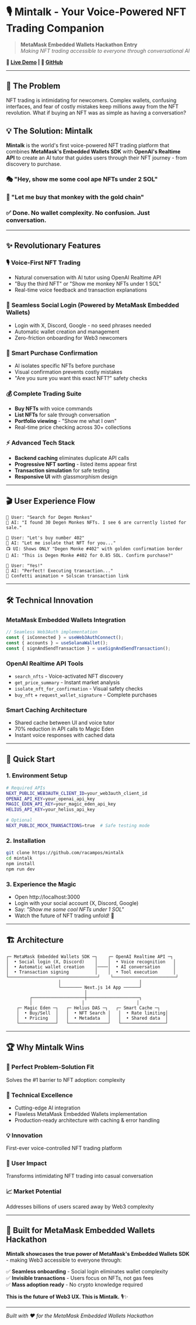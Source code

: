 # 🎙️ Mintalk - Your Voice-Powered NFT Trading Companion

> **MetaMask Embedded Wallets Hackathon Entry**  
> _Making NFT trading accessible to everyone through conversational AI_

**🚀 [Live Demo](https://mintalk.vercel.app) | 📱 [GitHub](https://github.com/racampos/mintalk)**

---

## 🎯 The Problem

NFT trading is intimidating for newcomers. Complex wallets, confusing interfaces, and fear of costly mistakes keep millions away from the NFT revolution. What if buying an NFT was as simple as having a conversation?

## 💡 The Solution: Mintalk

**Mintalk** is the world's first voice-powered NFT trading platform that combines **MetaMask's Embedded Wallets SDK** with **OpenAI's Realtime API** to create an AI tutor that guides users through their NFT journey - from discovery to purchase.

### 🎭 "Hey, show me some cool ape NFTs under 2 SOL"

### 🤖 "Let me buy that monkey with the gold chain"

### ✅ **Done. No wallet complexity. No confusion. Just conversation.**

---

## ✨ Revolutionary Features

### 🎙️ **Voice-First NFT Trading**

- Natural conversation with AI tutor using OpenAI Realtime API
- "Buy the third NFT" or "Show me monkey NFTs under 1 SOL"
- Real-time voice feedback and transaction explanations

### 🔐 **Seamless Social Login** (Powered by MetaMask Embedded Wallets)

- Login with X, Discord, Google - no seed phrases needed
- Automatic wallet creation and management
- Zero-friction onboarding for Web3 newcomers

### 🎯 **Smart Purchase Confirmation**

- AI isolates specific NFTs before purchase
- Visual confirmation prevents costly mistakes
- "Are you sure you want this exact NFT?" safety checks

### 💰 **Complete Trading Suite**

- **Buy NFTs** with voice commands
- **List NFTs** for sale through conversation
- **Portfolio viewing** - "Show me what I own"
- Real-time price checking across 30+ collections

### ⚡ **Advanced Tech Stack**

- **Backend caching** eliminates duplicate API calls
- **Progressive NFT sorting** - listed items appear first
- **Transaction simulation** for safe testing
- **Responsive UI** with glassmorphism design

---

## 🎬 User Experience Flow

```
👤 User: "Search for Degen Monkes"
🤖 AI: "I found 30 Degen Monkes NFTs. I see 6 are currently listed for sale."

👤 User: "Let's buy number 402"
🤖 AI: "Let me isolate that NFT for you..."
📺 UI: Shows ONLY "Degen Monke #402" with golden confirmation border
🤖 AI: "This is Degen Monke #402 for 0.85 SOL. Confirm purchase?"

👤 User: "Yes!"
🤖 AI: "Perfect! Executing transaction..."
🎉 Confetti animation + Solscan transaction link
```

---

## 🛠️ Technical Innovation

### **MetaMask Embedded Wallets Integration**

```typescript
// Seamless Web3Auth implementation
const { isConnected } = useWeb3AuthConnect();
const { accounts } = useSolanaWallet();
const { signAndSendTransaction } = useSignAndSendTransaction();
```

### **OpenAI Realtime API Tools**

- `search_nfts` - Voice-activated NFT discovery
- `get_price_summary` - Instant market analysis
- `isolate_nft_for_confirmation` - Visual safety checks
- `buy_nft` + `request_wallet_signature` - Complete purchases

### **Smart Caching Architecture**

- Shared cache between UI and voice tutor
- 70% reduction in API calls to Magic Eden
- Instant voice responses with cached data

---

## 🚀 Quick Start

### 1. **Environment Setup**

```bash
# Required APIs
NEXT_PUBLIC_WEB3AUTH_CLIENT_ID=your_web3auth_client_id
OPENAI_API_KEY=your_openai_api_key
MAGIC_EDEN_API_KEY=your_magic_eden_api_key
HELIUS_API_KEY=your_helius_api_key

# Optional
NEXT_PUBLIC_MOCK_TRANSACTIONS=true  # Safe testing mode
```

### 2. **Installation**

```bash
git clone https://github.com/racampos/mintalk
cd mintalk
npm install
npm run dev
```

### 3. **Experience the Magic**

- Open http://localhost:3000
- Login with your social account (X, Discord, Google)
- Say: _"Show me some cool NFTs under 1 SOL"_
- Watch the future of NFT trading unfold! 🎉

---

## 🏗️ Architecture

```
┌─ MetaMask Embedded Wallets SDK ─┐    ┌─ OpenAI Realtime API ─┐
│  • Social login (X, Discord)    │    │  • Voice recognition   │
│  • Automatic wallet creation    │────│  • AI conversation     │
│  • Transaction signing          │    │  • Tool execution      │
└──────────────────────────────────┘    └────────────────────────┘
                    │                              │
                    └──────── Next.js 14 App ──────┘
                              │
         ┌────────────────────┼────────────────────┐
         │                   │                    │
    ┌─ Magic Eden ─┐   ┌─ Helius DAS ─┐   ┌─ Smart Cache ─┐
    │  • Buy/Sell  │   │  • NFT Search │   │  • Rate limiting│
    │  • Pricing   │   │  • Metadata   │   │  • Shared data  │
    └──────────────┘   └───────────────┘   └─────────────────┘
```

---

## 🏆 Why Mintalk Wins

### **🎯 Perfect Problem-Solution Fit**

Solves the #1 barrier to NFT adoption: complexity

### **🚀 Technical Excellence**

- Cutting-edge AI integration
- Flawless MetaMask Embedded Wallets implementation
- Production-ready architecture with caching & error handling

### **💡 Innovation**

First-ever voice-controlled NFT trading platform

### **🌟 User Impact**

Transforms intimidating NFT trading into casual conversation

### **📈 Market Potential**

Addresses billions of users scared away by Web3 complexity

---

## 🎉 Built for MetaMask Embedded Wallets Hackathon

**Mintalk showcases the true power of MetaMask's Embedded Wallets SDK** - making Web3 accessible to everyone through:

✅ **Seamless onboarding** - Social login eliminates wallet complexity  
✅ **Invisible transactions** - Users focus on NFTs, not gas fees  
✅ **Mass adoption ready** - No crypto knowledge required

**This is the future of Web3 UX. This is Mintalk.** 🎙️✨

---

_Built with ❤️ for the MetaMask Embedded Wallets Hackathon_
